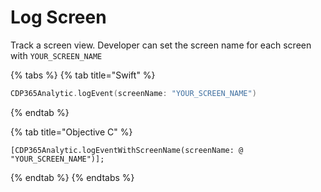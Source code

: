 # Log Screen

Track a screen view. Developer can set the screen name for each screen with `YOUR_SCREEN_NAME`

{% tabs %}
{% tab title="Swift" %}
```swift
CDP365Analytic.logEvent(screenName: "YOUR_SCREEN_NAME")
```
{% endtab %}

{% tab title="Objective C" %}
```
[CDP365Analytic.logEventWithScreenName(screenName: @ "YOUR_SCREEN_NAME")];
```
{% endtab %}
{% endtabs %}

